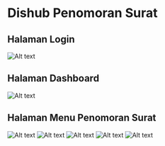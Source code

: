 # Dishub Penomoran Surat

## Halaman Login
![Alt text](/screenshot_penomoran/login.jpg)

## Halaman Dashboard
![Alt text](/screenshot_penomoran/dashboard1.jpg)

## Halaman Menu Penomoran Surat
![Alt text](/screenshot_penomoran/penomoran_surat.jpg)
![Alt text](/screenshot_penomoran/penomoran_surat1.jpg)
![Alt text](/screenshot_penomoran/penomoran_surat2.jpg)
![Alt text](/screenshot_penomoran/penomoran_surat3.jpg)
![Alt text](/screenshot_penomoran/penomoran_surat4.jpg)


<!-- ## Halaman Report
![Alt text](/screenshot_penomoran/report.png)

## Halaman Report Preview
![Alt text](/screenshot_penomoran/report_preview.png) -->